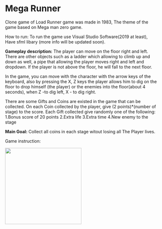 # Mega Runner
Clone game of Load Runner game was made in 1983, The theme of the game based on Mega man zero game.

How to run:
To run the game use Visual Studio Software(2019 at least),
Have sfml libary (more info will be updated soon).

**Gameplay description:**
The player can move on the floor right and left.
There are other objects such as a ladder which allowing to climb up and down as well,
a pipe that allowing the player moves right and left and dropdown.
If the player is not above the floor, he will fall to the next floor.

In the game, you can move with the character with the arrow keys of the keyboard,
also by pressing the X, Z keys the player allows him to dig on the floor to drop himself (the player) 
or the enemies into the floor(about 4 seconds), 
when Z -to dig left, X - to dig right.

There are some Gifts and Coins are existed in the game that can be collected.
On each Coin collected by the player, give 
(2 points)*(number of stage) to the score.
Each Gift collected give randomly one of the following:
1.Bonus score of 20 points
2.Extra life
3.Extra time
4.New enemy to the stage

**Main Goal:**
Collect all coins in each stage witout losing all The Player lives.

Game instruction:
<p>
<img src = "https://github.com/Shimshon21/MegaRunner/blob/master/Mega_Runner_Menu.PNG?raw=true" height = "250" width = "250"/>
</p>
